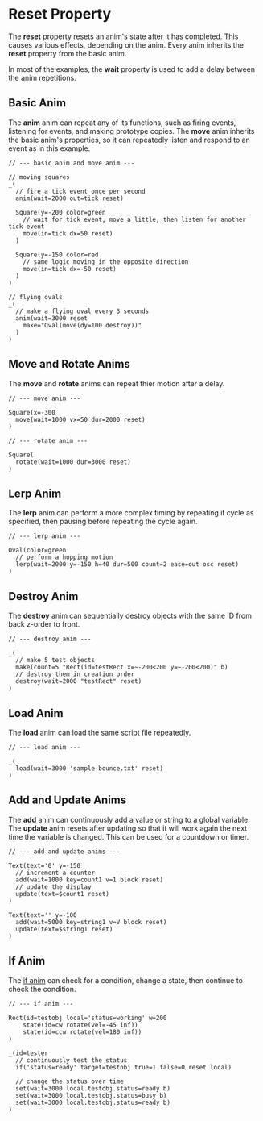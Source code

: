 # Reset Property

The **reset** property resets an anim's state after it has completed.  This causes various effects, depending on the anim. Every anim inherits the **reset** property from the basic anim.

In most of the examples, the **wait** property is used to add a delay between the anim repetitions.

## Basic Anim

The **anim** anim can repeat any of its functions, such as firing events, listening for events, and making prototype copies. The **move** anim inherits the basic anim's properties, so it can repeatedly listen and respond to an event as in this example.

```script
// --- basic anim and move anim ---

// moving squares
_(
  // fire a tick event once per second
  anim(wait=2000 out=tick reset)

  Square(y=-200 color=green
    // wait for tick event, move a little, then listen for another tick event
    move(in=tick dx=50 reset)
  )

  Square(y=-150 color=red
    // same logic moving in the opposite direction
    move(in=tick dx=-50 reset)
  )
)

// flying ovals
_(
  // make a flying oval every 3 seconds
  anim(wait=3000 reset
    make="Oval(move(dy=100 destroy))"
  )
)
```

## Move and Rotate Anims

The **move** and **rotate** anims can repeat thier motion after a delay.

```script
// --- move anim ---

Square(x=-300
  move(wait=1000 vx=50 dur=2000 reset)
)

// --- rotate anim ---

Square(
  rotate(wait=1000 dur=3000 reset)
)
```

## Lerp Anim

The **lerp** anim can perform a more complex timing by repeating it cycle as specified, then pausing before repeating the cycle again.

```script
// --- lerp anim ---

Oval(color=green
  // perform a hopping motion
  lerp(wait=2000 y=-150 h=40 dur=500 count=2 ease=out osc reset)
)
```

## Destroy Anim

The **destroy** anim can sequentially destroy objects with the same ID from back z-order to front.

```script
// --- destroy anim ---

_(
  // make 5 test objects
  make(count=5 "Rect(id=testRect x=~-200<200 y=~-200<200)" b)
  // destroy them in creation order
  destroy(wait=2000 "testRect" reset)
)
```

## Load Anim

The **load** anim can load the same script file repeatedly.

```script
// --- load anim ---

_(
  load(wait=3000 'sample-bounce.txt' reset) 
)
```

## Add and Update Anims

The **add** anim can continuously add a value or string to a global variable.  The **update** anim resets after updating so that it will work again the next time the variable is changed.  This can be used for a countdown or timer.

```script
// --- add and update anims ---

Text(text='0' y=-150
  // increment a counter
  add(wait=1000 key=count1 v=1 block reset) 
  // update the display
  update(text=$count1 reset)
)

Text(text='' y=-100
  add(wait=5000 key=string1 v=V block reset) 
  update(text=$string1 reset)
)
```

## If Anim

The [if anim](/anims.md#if--compare) can check for a condition, change a state, then continue to check the condition.

```script
// --- if anim ---

Rect(id=testobj local='status=working' w=200
    state(id=cw rotate(vel=-45 inf))
    state(id=ccw rotate(vel=180 inf))
)

_(id=tester
  // continuously test the status
  if('status=ready' target=testobj true=1 false=0 reset local)

  // change the status over time
  set(wait=3000 local.testobj.status=ready b)
  set(wait=3000 local.testobj.status=busy b)
  set(wait=3000 local.testobj.status=ready b)
)
```
